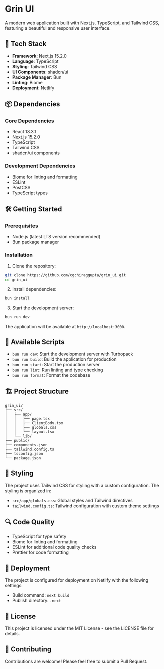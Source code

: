 # Grin UI

A modern web application built with Next.js, TypeScript, and Tailwind CSS, featuring a beautiful and responsive user interface.

## 🚀 Tech Stack

- **Framework**: Next.js 15.2.0
- **Language**: TypeScript
- **Styling**: Tailwind CSS
- **UI Components**: shadcn/ui
- **Package Manager**: Bun
- **Linting**: Biome
- **Deployment**: Netlify

## 📦 Dependencies

### Core Dependencies
- React 18.3.1
- Next.js 15.2.0
- TypeScript
- Tailwind CSS
- shadcn/ui components

### Development Dependencies
- Biome for linting and formatting
- ESLint
- PostCSS
- TypeScript types

## 🛠️ Getting Started

### Prerequisites
- Node.js (latest LTS version recommended)
- Bun package manager

### Installation

1. Clone the repository:
```bash
git clone https://github.com/cgchiraggupta/grin_ui.git
cd grin_ui
```

2. Install dependencies:
```bash
bun install
```

3. Start the development server:
```bash
bun run dev
```

The application will be available at `http://localhost:3000`.

## 📝 Available Scripts

- `bun run dev`: Start the development server with Turbopack
- `bun run build`: Build the application for production
- `bun run start`: Start the production server
- `bun run lint`: Run linting and type checking
- `bun run format`: Format the codebase

## 🏗️ Project Structure

```
grin_ui/
├── src/
│   ├── app/
│   │   ├── page.tsx
│   │   ├── ClientBody.tsx
│   │   ├── globals.css
│   │   └── layout.tsx
│   └── lib/
├── public/
├── components.json
├── tailwind.config.ts
├── tsconfig.json
└── package.json
```

## 🎨 Styling

The project uses Tailwind CSS for styling with a custom configuration. The styling is organized in:
- `src/app/globals.css`: Global styles and Tailwind directives
- `tailwind.config.ts`: Tailwind configuration with custom theme settings

## 🔍 Code Quality

- TypeScript for type safety
- Biome for linting and formatting
- ESLint for additional code quality checks
- Prettier for code formatting

## 🚀 Deployment

The project is configured for deployment on Netlify with the following settings:
- Build command: `next build`
- Publish directory: `.next`

## 📄 License

This project is licensed under the MIT License - see the LICENSE file for details.

## 🤝 Contributing

Contributions are welcome! Please feel free to submit a Pull Request.
